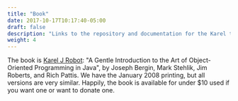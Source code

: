 ```yaml
---
title: "Book"
date: 2017-10-17T10:17:40-05:00
draft: false
description: "Links to the repository and documentation for the Karel the Robot unit."
weight: 4
---
```


The book is [Karel J Robot](https://www.amazon.com/Karel-Robot-Introduction-Object-Oriented-Programming/dp/0970579519): "A Gentle Introduction to the Art of
Object-Oriented Programming in Java", by Joseph Bergin, Mark Stehlik,
Jim Roberts, and Rich Pattis. We have the January 2008 printing, but
all versions are very similar. Happily, the book is available for under $10 used if you 
want one or want to donate one.

